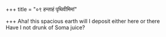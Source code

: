 +++
title = "०९ हन्ताहं पृथिवीमिमां"

+++
Aha! this spacious earth will I deposit either here or there  
     Have I not drunk of Soma juice?
